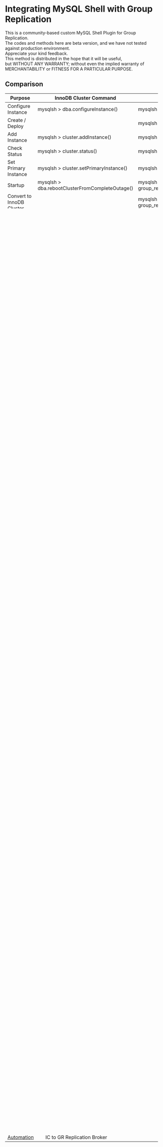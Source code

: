 # Integrating MySQL Shell with Group Replication
This is a community-based custom MySQL Shell Plugin for Group Replication. </br>
The codes and methods here are beta version, and we have not tested against production environment. </br>
Appreciate your kind feedback.
</br>
This method is distributed in the hope that it will be useful,
</br> but WITHOUT ANY WARRANTY; without even the implied warranty of
</br> MERCHANTABILITY or FITNESS FOR A PARTICULAR PURPOSE. 

## Comparison

| Purpose | InnoDB Cluster Command | Group Replication Command |
| ------|-------------|---------------- |
| Configure Instance | mysqlsh > dba.configureInstance() | mysqlsh > dba.configureInstance() |
| Create / Deploy |  | mysqlsh > dba.createCluster('mycluster') | mysqlsh > group_replication.create() |
| Add Instance | mysqlsh > cluster.addInstance() | mysqlsh > group_replication.addInstance() |
| Check Status | mysqlsh > cluster.status() | mysqlsh > group_replication.status() |
| Set Primary Instance | mysqlsh > cluster.setPrimaryInstance() | mysqlsh > group_replication.setPrimaryInstance() |
| Startup  | mysqlsh > dba.rebootClusterFromCompleteOutage() | mysqlsh > group_replication.rebootGRFromCompleteOutage() |
| Convert to InnoDB Cluster |   | mysqlsh > group_replication.convertToIC('mycluster') |
| Convert from InnoDB Cluster to Group Replication |  | mmysqlsh > group_replication.adoptFromIC() |

## Plugin Installation
1. Copy init.py
2. Paste into $HOME/.mysqlsh/plugins/group_replication/init.py
## Steps to create Group Replication using Shell
### A. Environment
Let say we have 3 instances: 
1. Node1, port 3306
2. Node2, port 3306
3. Node3, port 3306
### B. Configure Instance
Assume clusterAdmin = gradmin, clusterAdminPassword = grpass </br>
Login to Node1:
```
mysqlsh -- dba configure-instance { --host=127.0.0.1 --port=3306 --user=root } --clusterAdmin=gradmin --clusterAdminPassword=grpass --interactive=false --restart=true
```
Login to Node2:
```
mysqlsh -- dba configure-instance { --host=127.0.0.1 --port=3306 --user=root } --clusterAdmin=gradmin --clusterAdminPassword=grpass --interactive=false --restart=true
```
Login to Node3:
```
mysqlsh -- dba configure-instance { --host=127.0.0.1 --port=3306 --user=root } --clusterAdmin=gradmin --clusterAdminPassword=grpass --interactive=false --restart=true
```
### C. Create Group Replication using Shell
Login to Node1 and create Group Replication:
```
$ mysqlsh gradmin:grpass@localhost:3306
mysqlsh > group_replication.create()
```
Still on MySQL Shell, add Node2:
```
mysqlsh > group_replication.addInstance("gradmin:grpass@node2:3306")
```
Still on MySQL Shell, add Node2:
```
mysqlsh > group_replication.addInstance("gradmin:grpass@node3:3306")
```
View group replication status to ensure all nodes are ONLINE
```
mysqlsh > group_replication.status()
```
## How to Switch Primary Instance to Another node
Let say we want to switch PRIMARY node to Node2
```
mysqlsh > group_replication.setPrimaryInstance("gradmin:grpass@node2:3306")
```
Check the group replication status to ensure the result:
```
mysqlsh > group_replication.status()
```
## How to reboot Group Replication From Complete Outage
Let say all nodes are down. Start all nodes, and run rebootGRFromCompleteOutage below from one of the nodes:
```
mysqlsh gradmin:grpass@node2:3306
mysqlsh > group_replication.rebootGRFromCompleteOutage("node1:3306,node2:3306,node3:3306")
```
Key-in the cluster Admin Password. </br>
Check group replication status
```
mysqlsh > group_replication.status()
```
When any nodes is restarted, it will autojoin to Group Replication without manual intervention </br>
This is because system variable group_replication_start_on_boot is set to ON.
## How to convert Group Replication to InnoDB Cluster
Let say we want to run as InnoDB Cluster instead of Group Replication, then login to PRIMARY node and run below:
```
mysqlsh > group_replication.convertToIC('<any_cluster_name>')
```
Check InnoDB Cluster status as follow:
```
mysqlsh > var cluster = dba.getCluster()
mysqlsh > cluster.status()
```
## How to convert InnoDB Cluster to Group Replication
Let say for some reasons we want to convert InnoDB Cluster to Group Replication (i.e. for DR purposes). </br>
Login to PRIMARY node and run below:
```
mysqlsh > group_replication.adoptFromIC()
```
## How to add additional node to existing Group Replication
If we have a new database, let say node4:3306, and we want to add this database to the group. </br>
In future, I might work on how to automate the following processes. It's possible to build function on this.
### A. Configure Instance Node4
Connect to Node4 using mysqlsh and run configure-instance
```
mysqlsh -- dba configure-instance { --host=127.0.0.1 --port=3306 --user=root } --clusterAdmin=gradmin --clusterAdminPassword=grpass --interactive=false --restart=true
```
### B. Clone from PRIMARY node
On PRIMARY node:
```
mysql > install plugin clone soname 'mysql_clone.so';
mysql > create user clone@'%' identified by 'clone';
mysql > grant backup_admin on *.* to clone@'%';
```
On Node4:
```
mysql > install plugin clone soname 'mysql_clone.so';
mysql > set global clone_valid_donor_list='node2:3306';
mysql > clone instance from clone@node2:3306 identified by 'clone';
```
Reconnect to Node4, and uninstall clone plugin
```
mysql > uninstall plugin clone;
```
Reconnect to PRIMARY, and uninstall clone plugin
```
mysql > uninstall plugin clone;
```
### C. Add Instance Node4
Using MySQL Shell, connect to PRIMARY node and run group_replication.addInstance()
```
mysqlsh > group_replication.addInstance("gradmin:grpass@node4:3306")
```
## Use Case
| Topic | Description |
| ------|-------------|
| [DR-Setup](https://github.com/tripplea-sg/mysqlsh/tree/main/group_replication/DR-Setup) | Setup Group Replication for DR, while PROD uses InnoDB Cluster |
| [DR-Scenario-1](https://github.com/tripplea-sg/mysqlsh/tree/main/group_replication/1-DR-Schenario) | Primary Node Failover Handling on PROD and DR |
| [DR-Scenario-2](https://github.com/tripplea-sg/mysqlsh/tree/main/group_replication/2-DR-Scenario) | Site Switchover and Switchback between PROD and DR |
| [DR-Scenario-3](https://github.com/tripplea-sg/mysqlsh/tree/main/group_replication/3-DR-Scenario) | Disaster Recovery Handling |
| [Automation](https://github.com/tripplea-sg/mysqlsh/tree/main/group_replication/Future-Development) | IC to GR Replication Broker |



